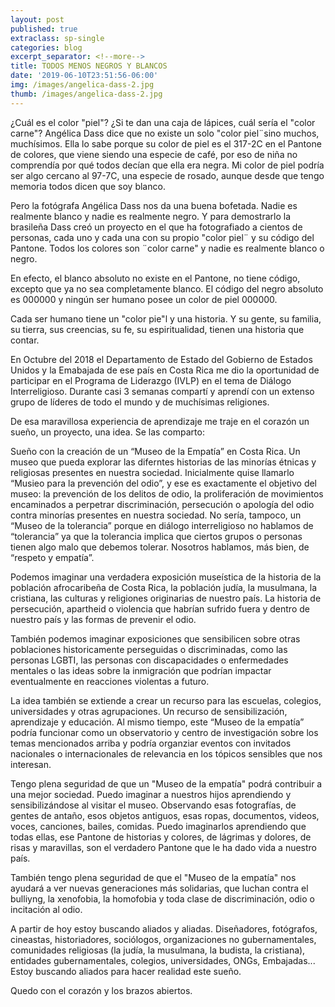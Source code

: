 ```yaml
---
layout: post
published: true
extraclass: sp-single
categories: blog
excerpt_separator: <!--more-->
title: TODOS MENOS NEGROS Y BLANCOS
date: '2019-06-10T23:51:56-06:00'
img: /images/angelica-dass-2.jpg
thumb: /images/angelica-dass-2.jpg
---
```

¿Cuál es el color "piel"? ¿Si te dan una caja de lápices, cuál sería el "color carne"? Angélica Dass dice que no existe un solo "color piel¨sino muchos, muchísimos.  Ella lo sabe porque su color de piel es el 317-2C en el Pantone de colores, que viene siendo una especie de café, por eso de niña no comprendía por qué todos decían que ella era negra. Mi color de piel podría ser algo cercano al 97-7C, una especie de rosado, aunque desde que tengo memoria todos dicen que soy blanco. 

<!--more-->

Pero la fotógrafa Angélica Dass nos da una buena bofetada. Nadie es realmente blanco y nadie es realmente negro. Y para demostrarlo la brasileña Dass creó un proyecto en el que ha fotografiado a cientos de personas, cada uno y cada una con su propio "color piel¨ y su código del Pantone. Todos los colores son ¨color carne" y nadie es realmente blanco o negro. 

En efecto, el blanco absoluto no existe en el Pantone, no tiene código, excepto que ya no sea completamente blanco. El código del negro absoluto es 000000 y ningún ser humano posee un color de piel 000000. 

Cada ser humano tiene un "color pie"l y una historia. Y su gente, su familia, su tierra, sus creencias, su fe, su espiritualidad, tienen una historia que contar. 

En Octubre del 2018 el Departamento de Estado del Gobierno de Estados Unidos y la Emabajada de ese país en Costa Rica me dio la oportunidad de participar en el Programa de Liderazgo (IVLP) en el tema de Diálogo Interreligioso. Durante casi 3 semanas compartí y aprendí con un extenso grupo de líderes de todo el mundo y de muchísimas religiones. 

De esa maravillosa experiencia de aprendizaje me traje en el corazón un sueño, un proyecto, una idea. Se las comparto:

Sueño con la creación de un “Museo de la Empatía” en Costa Rica.  Un museo que pueda explorar las diferntes historias de las minorías étnicas y religiosas presentes en nuestra sociedad. Inicialmente quise llamarlo “Musieo para la prevención del odio”, y ese es exactamente el objetivo del museo: la prevención de los delitos de odio, la proliferación de movimientos encaminados a perpetrar discriminación, persecución o apología del odio contra minorías presentes en nuestra sociedad.  No sería, tampoco, un “Museo de la tolerancia” porque en diálogo interreligioso no hablamos de “tolerancia” ya que la tolerancia implica que ciertos grupos o personas tienen algo malo que debemos tolerar. Nosotros hablamos, más bien, de “respeto y empatía”. 

Podemos imaginar una verdadera exposición museística de la historia de la población afrocaribeña de Costa Rica, la población judía, la musulmana, la cristiana, las culturas y religiones originarias de nuestro país. La historia de persecución, apartheid o violencia que habrían sufrido fuera y dentro de nuestro país y las formas de prevenir el odio. 

También podemos imaginar exposiciones que sensibilicen sobre otras poblaciones historicamente perseguidas o discriminadas, como las personas LGBTI, las personas con discapacidades o enfermedades mentales o las ideas sobre la inmigración que podrían impactar eventualmente en reacciones violentas a futuro. 

La idea también se extiende a crear un recurso para las escuelas, colegios, universidades y otras agrupaciones. Un recurso de sensibilización, aprendizaje y educación.  Al mismo tiempo, este “Museo de la empatía” podría funcionar como un observatorio y centro de investigación sobre los temas mencionados arriba y podría organziar eventos con invitados nacionales o internacionales de relevancia en los tópicos sensibles que nos interesan. 

Tengo plena seguridad de que un "Museo de la empatía" podrá contribuir a una mejor sociedad. Puedo imaginar a nuestros hijos aprendiendo y sensibilizándose al visitar el museo. Observando esas fotografías, de gentes de antaño, esos objetos antiguos, esas ropas, documentos, videos, voces, canciones, bailes, comidas. Puedo imaginarlos aprendiendo que todas ellas, ese Pantone de historias y colores, de lágrimas y dolores, de risas y maravillas, son el verdadero Pantone que le ha dado vida a nuestro país. 

También tengo plena seguridad de que el "Museo de la empatía" nos ayudará a ver nuevas generaciones más solidarias, que luchan contra el bulliyng, la xenofobia, la homofobia y toda clase de discriminación, odio o incitación al odio. 

A partir de hoy estoy buscando aliados y aliadas. Diseñadores, fotógrafos, cineastas, historiadores, sociólogos, organizaciones no gubernamentales, comunidades religiosas (la judía, la musulmana, la budista, la cristiana), entidades gubernamentales, colegios, universidades, ONGs, Embajadas... Estoy buscando aliados para hacer realidad este sueño. 

Quedo con el corazón y los brazos abiertos.
